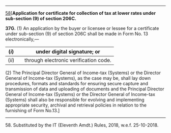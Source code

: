 ****

[58](javascript:ShowFootnote\('fn258'\);)[**Application for certificate for collection of tax at lower rates under sub-section (9) of section 206C.**

**37G.** (1) An application by the buyer or licensee or lessee for a certificate under sub-section (9) of section 206C shall be made in Form No. 13 electronically,—

(_i_)|  | under digital signature; or  
---|---|---  
(_ii_)|  | through electronic verification code.  
  
(2) The Principal Director General of Income-tax (Systems) or the Director General of Income-tax (Systems), as the case may be, shall lay down procedures, formats and standards for ensuring secure capture and transmission of data and uploading of documents and the Principal Director General of Income-tax (Systems) or the Director General of Income-tax (Systems) shall also be responsible for evolving and implementing appropriate security, archival and retrieval policies in relation to the furnishing of Form No.13.]

* * *

58\. Substituted by the IT (Eleventh Amdt.) Rules, 2018, w.e.f. 25-10-2018.